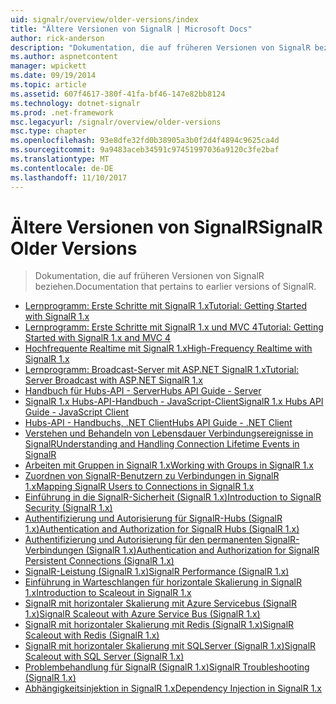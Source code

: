 ```yaml
---
uid: signalr/overview/older-versions/index
title: "Ältere Versionen von SignalR | Microsoft Docs"
author: rick-anderson
description: "Dokumentation, die auf früheren Versionen von SignalR beziehen."
ms.author: aspnetcontent
manager: wpickett
ms.date: 09/19/2014
ms.topic: article
ms.assetid: 607f4617-380f-41fa-bf46-147e82bb8124
ms.technology: dotnet-signalr
ms.prod: .net-framework
msc.legacyurl: /signalr/overview/older-versions
msc.type: chapter
ms.openlocfilehash: 93e8dfe32fd0b38905a3b0f2d4f4894c9625ca4d
ms.sourcegitcommit: 9a9483aceb34591c97451997036a9120c3fe2baf
ms.translationtype: MT
ms.contentlocale: de-DE
ms.lasthandoff: 11/10/2017
---
```

<a name="signalr-older-versions"></a><span data-ttu-id="8a8fd-103">Ältere Versionen von SignalR</span><span class="sxs-lookup"><span data-stu-id="8a8fd-103">SignalR Older Versions</span></span>
====================
> <span data-ttu-id="8a8fd-104">Dokumentation, die auf früheren Versionen von SignalR beziehen.</span><span class="sxs-lookup"><span data-stu-id="8a8fd-104">Documentation that pertains to earlier versions of SignalR.</span></span>


- [<span data-ttu-id="8a8fd-105">Lernprogramm: Erste Schritte mit SignalR 1.x</span><span class="sxs-lookup"><span data-stu-id="8a8fd-105">Tutorial: Getting Started with SignalR 1.x</span></span>](tutorial-getting-started-with-signalr.md)
- [<span data-ttu-id="8a8fd-106">Lernprogramm: Erste Schritte mit SignalR 1.x und MVC 4</span><span class="sxs-lookup"><span data-stu-id="8a8fd-106">Tutorial: Getting Started with SignalR 1.x and MVC 4</span></span>](tutorial-getting-started-with-signalr-and-mvc-4.md)
- [<span data-ttu-id="8a8fd-107">Hochfrequente Realtime mit SignalR 1.x</span><span class="sxs-lookup"><span data-stu-id="8a8fd-107">High-Frequency Realtime with SignalR 1.x</span></span>](tutorial-high-frequency-realtime-with-signalr.md)
- [<span data-ttu-id="8a8fd-108">Lernprogramm: Broadcast-Server mit ASP.NET SignalR 1.x</span><span class="sxs-lookup"><span data-stu-id="8a8fd-108">Tutorial: Server Broadcast with ASP.NET SignalR 1.x</span></span>](tutorial-server-broadcast-with-aspnet-signalr.md)
- [<span data-ttu-id="8a8fd-109">Handbuch für Hubs-API - Server</span><span class="sxs-lookup"><span data-stu-id="8a8fd-109">Hubs API Guide - Server</span></span>](signalr-1x-hubs-api-guide-server.md)
- [<span data-ttu-id="8a8fd-110">SignalR 1.x Hubs-API-Handbuch - JavaScript-Client</span><span class="sxs-lookup"><span data-stu-id="8a8fd-110">SignalR 1.x Hubs API Guide - JavaScript Client</span></span>](signalr-1x-hubs-api-guide-javascript-client.md)
- [<span data-ttu-id="8a8fd-111">Hubs-API - Handbuchs, .NET Client</span><span class="sxs-lookup"><span data-stu-id="8a8fd-111">Hubs API Guide - .NET Client</span></span>](signalr-1x-hubs-api-guide-net-client.md)
- [<span data-ttu-id="8a8fd-112">Verstehen und Behandeln von Lebensdauer Verbindungsereignisse in SignalR</span><span class="sxs-lookup"><span data-stu-id="8a8fd-112">Understanding and Handling Connection Lifetime Events in SignalR</span></span>](handling-connection-lifetime-events.md)
- [<span data-ttu-id="8a8fd-113">Arbeiten mit Gruppen in SignalR 1.x</span><span class="sxs-lookup"><span data-stu-id="8a8fd-113">Working with Groups in SignalR 1.x</span></span>](working-with-groups.md)
- [<span data-ttu-id="8a8fd-114">Zuordnen von SignalR-Benutzern zu Verbindungen in SignalR 1.x</span><span class="sxs-lookup"><span data-stu-id="8a8fd-114">Mapping SignalR Users to Connections in SignalR 1.x</span></span>](mapping-users-to-connections.md)
- [<span data-ttu-id="8a8fd-115">Einführung in die SignalR-Sicherheit (SignalR 1.x)</span><span class="sxs-lookup"><span data-stu-id="8a8fd-115">Introduction to SignalR Security (SignalR 1.x)</span></span>](introduction-to-security.md)
- [<span data-ttu-id="8a8fd-116">Authentifizierung und Autorisierung für SignalR-Hubs (SignalR 1.x)</span><span class="sxs-lookup"><span data-stu-id="8a8fd-116">Authentication and Authorization for SignalR Hubs (SignalR 1.x)</span></span>](hub-authorization.md)
- [<span data-ttu-id="8a8fd-117">Authentifizierung und Autorisierung für den permanenten SignalR-Verbindungen (SignalR 1.x)</span><span class="sxs-lookup"><span data-stu-id="8a8fd-117">Authentication and Authorization for SignalR Persistent Connections (SignalR 1.x)</span></span>](persistent-connection-authorization.md)
- [<span data-ttu-id="8a8fd-118">SignalR-Leistung (SignalR 1.x)</span><span class="sxs-lookup"><span data-stu-id="8a8fd-118">SignalR Performance (SignalR 1.x)</span></span>](signalr-performance.md)
- [<span data-ttu-id="8a8fd-119">Einführung in Warteschlangen für horizontale Skalierung in SignalR 1.x</span><span class="sxs-lookup"><span data-stu-id="8a8fd-119">Introduction to Scaleout in SignalR 1.x</span></span>](scaleout-in-signalr.md)
- [<span data-ttu-id="8a8fd-120">SignalR mit horizontaler Skalierung mit Azure Servicebus (SignalR 1.x)</span><span class="sxs-lookup"><span data-stu-id="8a8fd-120">SignalR Scaleout with Azure Service Bus (SignalR 1.x)</span></span>](scaleout-with-windows-azure-service-bus.md)
- [<span data-ttu-id="8a8fd-121">SignalR mit horizontaler Skalierung mit Redis (SignalR 1.x)</span><span class="sxs-lookup"><span data-stu-id="8a8fd-121">SignalR Scaleout with Redis (SignalR 1.x)</span></span>](scaleout-with-redis.md)
- [<span data-ttu-id="8a8fd-122">SignalR mit horizontaler Skalierung mit SQLServer (SignalR 1.x)</span><span class="sxs-lookup"><span data-stu-id="8a8fd-122">SignalR Scaleout with SQL Server (SignalR 1.x)</span></span>](scaleout-with-sql-server.md)
- [<span data-ttu-id="8a8fd-123">Problembehandlung für SignalR (SignalR 1.x)</span><span class="sxs-lookup"><span data-stu-id="8a8fd-123">SignalR Troubleshooting (SignalR 1.x)</span></span>](troubleshooting.md)
- [<span data-ttu-id="8a8fd-124">Abhängigkeitsinjektion in SignalR 1.x</span><span class="sxs-lookup"><span data-stu-id="8a8fd-124">Dependency Injection in SignalR 1.x</span></span>](dependency-injection.md)
